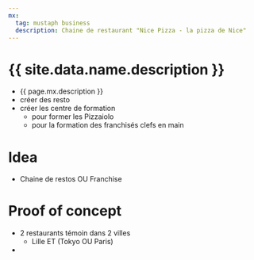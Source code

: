 ```yaml
---
mx:
  tag: mustaph business
  description: Chaine de restaurant "Nice Pizza - la pizza de Nice"
---
```



# {{ site.data.name.description }}
- {{ page.mx.description }}
- créer des resto
- créer les centre de formation
  - pour former les Pizzaiolo
  - pour la formation des franchisés clefs en main

# Idea
- Chaine de restos OU Franchise

# Proof of concept
- 2 restaurants témoin dans 2 villes
  - Lille  ET (Tokyo OU Paris)
-   